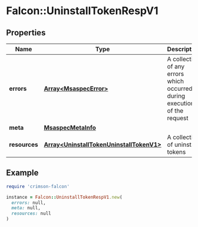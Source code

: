 # Falcon::UninstallTokenRespV1

## Properties

| Name | Type | Description | Notes |
| ---- | ---- | ----------- | ----- |
| **errors** | [**Array&lt;MsaspecError&gt;**](MsaspecError.md) | A collection of any errors which occurred during execution of the request |  |
| **meta** | [**MsaspecMetaInfo**](MsaspecMetaInfo.md) |  |  |
| **resources** | [**Array&lt;UninstallTokenUninstallTokenV1&gt;**](UninstallTokenUninstallTokenV1.md) | A collection of uninstall tokens |  |

## Example

```ruby
require 'crimson-falcon'

instance = Falcon::UninstallTokenRespV1.new(
  errors: null,
  meta: null,
  resources: null
)
```

